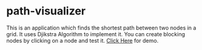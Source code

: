 # path-visualizer

This is an application which finds the shortest path between two nodes in a grid.
It uses Djikstra Algorithm to implement it.
You can create blocking nodes by clicking on a node and test it.
<a href="https://path-visualizer-app.netlify.app">Click Here</a> for demo.
